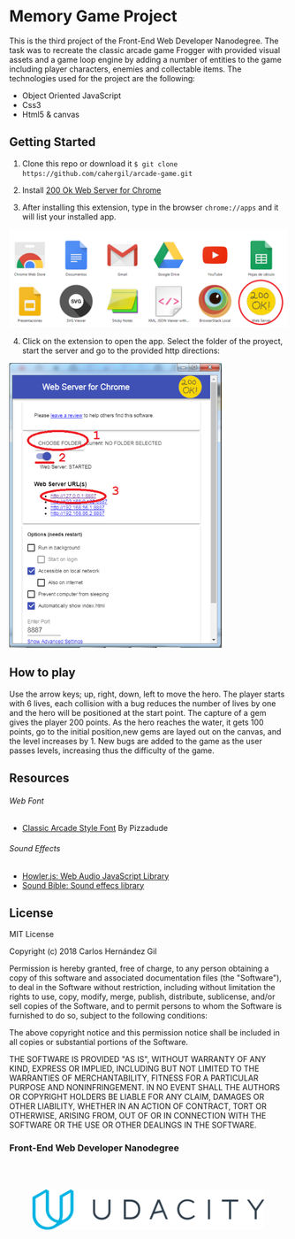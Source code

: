 # Memory Game Project

This is the third project of the Front-End Web Developer Nanodegree. The task was to recreate the classic arcade game Frogger with provided visual assets and a game loop engine by adding a number of entities to the game including player characters, enemies and collectable items. The technologies used for the project are the following:
- Object Oriented JavaScript
- Css3
- Html5 & canvas


## Getting Started

1. Clone this repo or download it
`$ git clone https://github.com/cahergil/arcade-game.git `

2. Install [200 Ok Web Server for Chrome]( https://chrome.google.com/webstore/detail/web-server-for-chrome/ofhbbkphhbklhfoeikjpcbhemlocgigb?hl=en)

3. After installing this extension, type in the browser `chrome://apps` and it will list your installed app. 
<img src="images/chrome-app.png">

4. Click on the extension to open the app. Select the folder of the proyect, start the server and go to the provided http directions:
<img src="images/app-config.png">

## How to play

Use the arrow keys; up, right, down, left to move the hero. The player starts with 6 lives, each collision with a bug reduces the number of lives by one and the hero will be positioned at the start point. The capture of a gem gives the player 200 points. As the hero reaches the water, it gets 100 points, go to the initial position,new gems are layed out on the canvas, and the level increases by 1. New bugs are added to the game as the user passes levels, increasing thus the difficulty of the game.

## Resources


###### Web Font

- [Classic Arcade Style Font](http://www.dafont.com/arcade-classic-pizz.font) By Pizzadude

###### Sound Effects

- [Howler.js: Web Audio JavaScript Library](https://github.com/goldfire/howler.js)
- [Sound Bible: Sound effecs library](http://soundbible.com/free-sound-effects-1.html)



## License

MIT License

Copyright (c) 2018 Carlos Hernández Gil

Permission is hereby granted, free of charge, to any person obtaining a copy
of this software and associated documentation files (the "Software"), to deal
in the Software without restriction, including without limitation the rights
to use, copy, modify, merge, publish, distribute, sublicense, and/or sell
copies of the Software, and to permit persons to whom the Software is
furnished to do so, subject to the following conditions:

The above copyright notice and this permission notice shall be included in all
copies or substantial portions of the Software.

THE SOFTWARE IS PROVIDED "AS IS", WITHOUT WARRANTY OF ANY KIND, EXPRESS OR
IMPLIED, INCLUDING BUT NOT LIMITED TO THE WARRANTIES OF MERCHANTABILITY,
FITNESS FOR A PARTICULAR PURPOSE AND NONINFRINGEMENT. IN NO EVENT SHALL THE
AUTHORS OR COPYRIGHT HOLDERS BE LIABLE FOR ANY CLAIM, DAMAGES OR OTHER
LIABILITY, WHETHER IN AN ACTION OF CONTRACT, TORT OR OTHERWISE, ARISING FROM,
OUT OF OR IN CONNECTION WITH THE SOFTWARE OR THE USE OR OTHER DEALINGS IN THE
SOFTWARE.


### Front-End Web Developer Nanodegree
<br><br>

<p align="center">
<img width="420" src="images/udacity_logo.svg">
</p>

